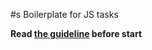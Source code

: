 #s Boilerplate for JS tasks

**Read [the guideline](https://github.com/mate-academy/js_task-guideline/blob/master/README.md) before start**
